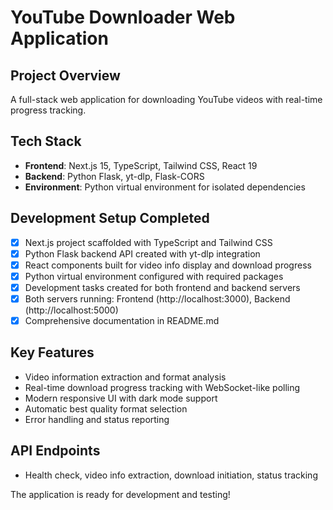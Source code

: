 # YouTube Downloader Web Application

## Project Overview

A full-stack web application for downloading YouTube videos with real-time progress tracking.

## Tech Stack

- **Frontend**: Next.js 15, TypeScript, Tailwind CSS, React 19
- **Backend**: Python Flask, yt-dlp, Flask-CORS
- **Environment**: Python virtual environment for isolated dependencies

## Development Setup Completed

- [x] Next.js project scaffolded with TypeScript and Tailwind CSS
- [x] Python Flask backend API created with yt-dlp integration
- [x] React components built for video info display and download progress
- [x] Python virtual environment configured with required packages
- [x] Development tasks created for both frontend and backend servers
- [x] Both servers running: Frontend (http://localhost:3000), Backend (http://localhost:5000)
- [x] Comprehensive documentation in README.md

## Key Features

- Video information extraction and format analysis
- Real-time download progress tracking with WebSocket-like polling
- Modern responsive UI with dark mode support
- Automatic best quality format selection
- Error handling and status reporting

## API Endpoints

- Health check, video info extraction, download initiation, status tracking

The application is ready for development and testing!
